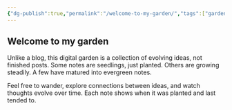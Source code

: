 ```yaml
---
{"dg-publish":true,"permalink":"/welcome-to-my-garden/","tags":["gardenEntry"],"created":"2025-04-14T09:46:44.030+02:00","updated":"2025-04-15T08:13:01.846+02:00"}
---
```



## Welcome to my garden

Unlike a blog, this digital garden is a collection of evolving ideas, not finished posts. Some notes are seedlings, just planted. Others are growing steadily. A few have matured into evergreen notes.

Feel free to wander, explore connections between ideas, and watch thoughts evolve over time. Each note shows when it was planted and last tended to.